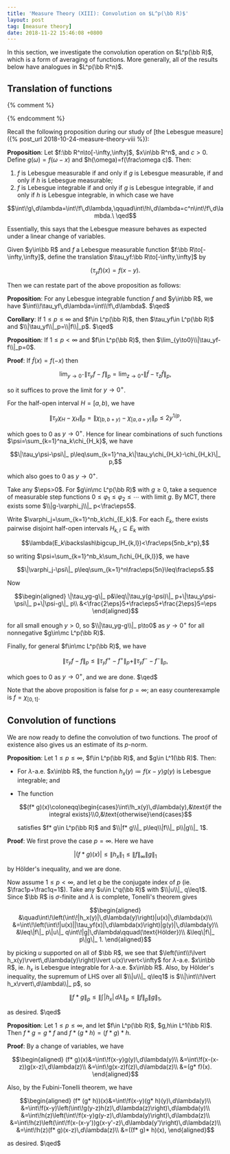 ```yaml
---
title: 'Measure Theory (XIII): Convolution on $L^p(\bb R)$'
layout: post
tag: [measure theory]
date: 2018-11-22 15:46:08 +0800
---
```


In this section, we investigate the convolution operation on $L^p(\bb R)$, which is a form of averaging of functions. More generally, all of the results below have analogues in $L^p(\bb R^n)$.

<!--more-->

## Translation of functions

{% comment %}
<!-- Note that the Lebesgue measure $\lambda$ on $\bb R$ is translation invariant. Hence we expect that the Lebesgue integral for a function is also translation invariant. More specifically, given $y\in\bb R$ and $f$ a Lebesgue measurable function $f:\bb R\to[-\infty,\infty]$, define the translation $\tau_yf:\bb R\to[-\infty,\infty]$ by

$$(\tau_yf)(x)=f(x-y).$$

Note that $\tau_yf$ is Lebesgue measurable, since

$$(\tau_yf)^{-1}(a)=y+f^{-1}(a)\coloneqq\{y+s\,:\,s\in f^{-1}(a)\},$$

and the translation invariance of $\lambda$ implies that translates of Lebesgue measurable sets are also Lebesgue measurable.

Now if $\varphi=\sum_{k=1}^na_k\chi_{E_k}$ is a Lebesgue measurable step function, then

$$\begin{aligned}
\int\!\tau_y\varphi\,d\lambda&=\sum_{k=1}^na_k\lambda(y+E_k)\\
&=\sum_{k=1}^na_k\lambda(E_k)\\
&=\int\!\varphi\,d\lambda.
\end{aligned}$$

Thus if $g\geq0$ is measurable, pick a sequence of measurable step functions $0\leq\varphi_1\leq\varphi_2\leq\cdots$ with limit $g\geq0$, so $0\leq\tau_y\varphi_1\leq\tau_y\varphi_2\leq\cdots$ is a sequence of measurable step functions with limit $\tau_yg$. By MCT, we have

$$\begin{aligned}
\int\!\tau_yg\,d\lambda&=\lim_{n\to\infty}\int\!\tau_y\varphi_n\,d\lambda\\
&=\lim_{n\to\infty}\int\!\varphi_n\,d\lambda\\
&=\int\!g\,d\lambda.
\end{aligned}$$

Hence we have the following: -->
{% endcomment %}

Recall the following proposition during our study of [the Lebesgue measure]({% post_url 2018-10-24-measure-theory-viii %}):

__Proposition__: Let $f:\bb R^n\to[-\infty,\infty]$, $x\in\bb R^n$, and $c>0$. Define $g(\omega)=f(\omega-x)$ and $h(\omega)=f(\frac\omega c)$. Then:
1. $f$ is Lebesgue measurable if and only if $g$ is Lebesgue measurable, if and only if $h$ is Lebesgue measurable;
2. $f$ is Lebesgue integrable if and only if $g$ is Lebesgue integrable, if and only if $h$ is Lebesgue integrable, in which case we have

$$\int\!g\,d\lambda=\int\!f\,d\lambda,\qquad\int\!h\,d\lambda=c^n\int\!f\,d\lambda.\ \qed$$

Essentially, this says that the Lebesgue measure behaves as expected under a linear change of variables.

Given $y\in\bb R$ and $f$ a Lebesgue measurable function $f:\bb R\to[-\infty,\infty]$, define the translation $\tau_yf:\bb R\to[-\infty,\infty]$ by

$$(\tau_yf)(x)=f(x-y).$$

Then we can restate part of the above proposition as follows:

__Proposition__: For any Lebesgue integrable function $f$ and $y\in\bb R$, we have $\int\\!\tau_yf\,d\lambda=\int\\!f\,d\lambda$. $\qed$

<!-- __Proof__: Note that

$$\begin{aligned}
\int\!\tau_yf\,d\lambda&=\int\!\tau_yf^+\,d\lambda-\int\!\tau_yf^-\,d\lambda\\
&=\int\!f^+\,d\lambda-\int\!f^-\,d\lambda=\int\!f\,d\lambda.\ \qed
\end{aligned}$$ -->

__Corollary__: If $1\leq p\leq\infty$ and $f\in L^p(\bb R)$, then $\tau_yf\in L^p(\bb R)$ and $\\|\tau_yf\\|_p=\\|f\\|_p$. $\qed$

__Proposition__: If $1\leq p<\infty$ and $f\in L^p(\bb R)$, then $\lim_{y\to0}\\|\tau_yf-f\\|_p=0$.

__Proof__: If $\tilde f(x)=f(-x)$ then

$$\lim_{y\to0^-}\|\tau_yf-f\|_ p=\lim_{z\to0^+}\|\tilde f-\tau_z\tilde f\|_ p,$$

so it suffices to prove the limit for $y\to0^+$.

For the half-open interval $H=[a,b)$, we have

$$\|\tau_y\chi_H-\chi_H\|_p=\|\chi_{[b,b+y)}-\chi_{[a,a+y)}\|_ p\leq2y^{1/p},$$

which goes to $0$ as $y\to0^+$. Hence for linear combinations of such functions $\psi=\sum_{k=1}^na_k\chi_{H_k}$, we have

$$\|\tau_y\psi-\psi\|_ p\leq\sum_{k=1}^na_k\|\tau_y\chi_{H_k}-\chi_{H_k}\|_ p,$$

which also goes to $0$ as $y\to0^+$.

Take any $\eps>0$. For $g\in\mc L^p(\bb R)$ with $g\geq0$, take a sequence of measurable step functions $0\leq\varphi_1\leq\varphi_2\leq\cdots$ with limit $g$. By MCT, there exists some $\\|g-\varphi_j\\|_ p<\frac\eps5$.

Write $\varphi_j=\sum_{k=1}^nb_k\chi_{E_k}$. For each $E_k$, there exists pairwise disjoint half-open intervals $H_{k,l}\subseteq E_k$ with

$$\lambda(E_k\backslash\bigcup_lH_{k,l})<\frac\eps{5nb_k^p},$$

so writing $\psi=\sum_{k=1}^nb_k\sum_l\chi_{H_{k,l}}$, we have

$$\|\varphi_j-\psi\|_ p\leq\sum_{k=1}^n\frac\eps{5n}\leq\frac\eps5.$$

Now

$$\begin{aligned}
\|\tau_yg-g\|_ p&\leq\|\tau_y(g-\psi)\|_ p+\|\tau_y\psi-\psi\|_ p+\|\psi-g\|_ p\\
&<\frac{2\eps}5+\frac\eps5+\frac{2\eps}5=\eps
\end{aligned}$$

for all small enough $y>0$, so $\\|\tau_yg-g\\|_ p\to0$ as $y\to0^+$ for all nonnegative $g\in\mc L^p(\bb R)$.

Finally, for general $f\in\mc L^p(\bb R)$, we have

$$\|\tau_yf-f\|_ p\leq\|\tau_yf^+-f^+\|_ p+\|\tau_yf^--f^-\|_ p,$$

which goes to $0$ as $y\to0^+$, and we are done. $\qed$

Note that the above proposition is false for $p=\infty$; an easy counterexample is $f=\chi_{[0,1]}$.

## Convolution of functions

We are now ready to define the convolution of two functions. The proof of existence also gives us an estimate of its $p$-norm.

__Proposition__: Let $1\leq p\leq\infty$, $f\in L^p(\bb R)$, and $g\in L^1(\bb R)$. Then:
- For $\lambda$-a.e. $x\in\bb R$, the function $h_x(y)\coloneqq f(x-y)g(y)$ is Lebesgue integrable; and
- The function

  $$(f* g)(x)\coloneqq\begin{cases}\int\!h_x(y)\,d\lambda(y),&\text{if the integral exists}\\0,&\text{otherwise}\end{cases}$$

  satisfies $f* g\in L^p(\bb R)$ and $\\|f* g\\|_ p\leq\\|f\\|_ p\\|g\\|_ 1$.

__Proof__: We first prove the case $p=\infty$. Here we have

$$|(f* g)(x)|\leq\|h_x\|_ 1\leq\|f\|_ \infty\|g\|_ 1$$

by Hölder's inequality, and we are done.

Now assume $1\leq p<\infty$, and let $q$ be the conjugate index of $p$ (ie. $\frac1p+\frac1q=1$). Take any $u\in L^q(\bb R)$ with $\\|u\\|_ q\leq1$. Since $\bb R$ is $\sigma$-finite and $\lambda$ is complete, Tonelli's theorem gives

$$\begin{aligned}
&\quad\int\!\left(\int\!|h_x(y)|\,d\lambda(y)\right)|u(x)|\,d\lambda(x)\\
&=\int\!\left(\int\!|u(x)||\tau_yf(x)|\,d\lambda(x)\right)|g(y)|\,d\lambda(y)\\
&\leq\|f\|_ p\|u\|_ q\int\!|g|\,d\lambda\qquad(\text{Hölder})\\
&\leq\|f\|_ p\|g\|_ 1.
\end{aligned}$$

by picking $u$ supported on all of $\bb R$, we see that $\left(\int\\!\lvert h_x(y)\rvert\,d\lambda(y)\right)\lvert u(x)\rvert<\infty$ for $\lambda$-a.e. $x\in\bb R$, ie. $h_x$ is Lebesgue integrable for $\lambda$-a.e. $x\in\bb R$. Also, by Hölder's inequality, the supremum of LHS over all $\\|u\\|_ q\leq1$ is $\\|\int\\!\lvert h_x\rvert\,d\lambda\\|_ p$, so

$$\|f* g\|_ p\leq\left\|\int\!|h_x|\,d\lambda\right\|_ p\leq\|f\|_ p\|g\|_ 1,$$

as desired. $\qed$

__Proposition__: Let $1\leq p\leq\infty$, and let $f\in L^p(\bb R)$, $g,h\in L^1(\bb R)$. Then $f* g=g* f$ and $f* (g* h)=(f* g)* h$.

__Proof__: By a change of variables, we have

$$\begin{aligned}
(f* g)(x)&=\int\!f(x-y)g(y)\,d\lambda(y)\\
&=\int\!f(x-(x-z))g(x-z)\,d\lambda(z)\\
&=\int\!g(x-z)f(z)\,d\lambda(z)\\
&=(g* f)(x).
\end{aligned}$$

Also, by the Fubini-Tonelli theorem, we have

$$\begin{aligned}
(f* (g* h))(x)&=\int\!f(x-y)(g* h)(y)\,d\lambda(y)\\
&=\int\!f(x-y)\left(\int\!g(y-z)h(z)\,d\lambda(z)\right)\,d\lambda(y)\\
&=\int\!h(z)\left(\int\!f(x-y)g(y-z)\,d\lambda(y)\right)\,d\lambda(z)\\
&=\int\!h(z)\left(\int\!f(x-(x-y'))g(x-y'-z)\,d\lambda(y')\right)\,d\lambda(z)\\
&=\int\!h(z)(f* g)(x-z)\,d\lambda(z)\\
&=((f* g)* h)(x),
\end{aligned}$$

as desired. $\qed$